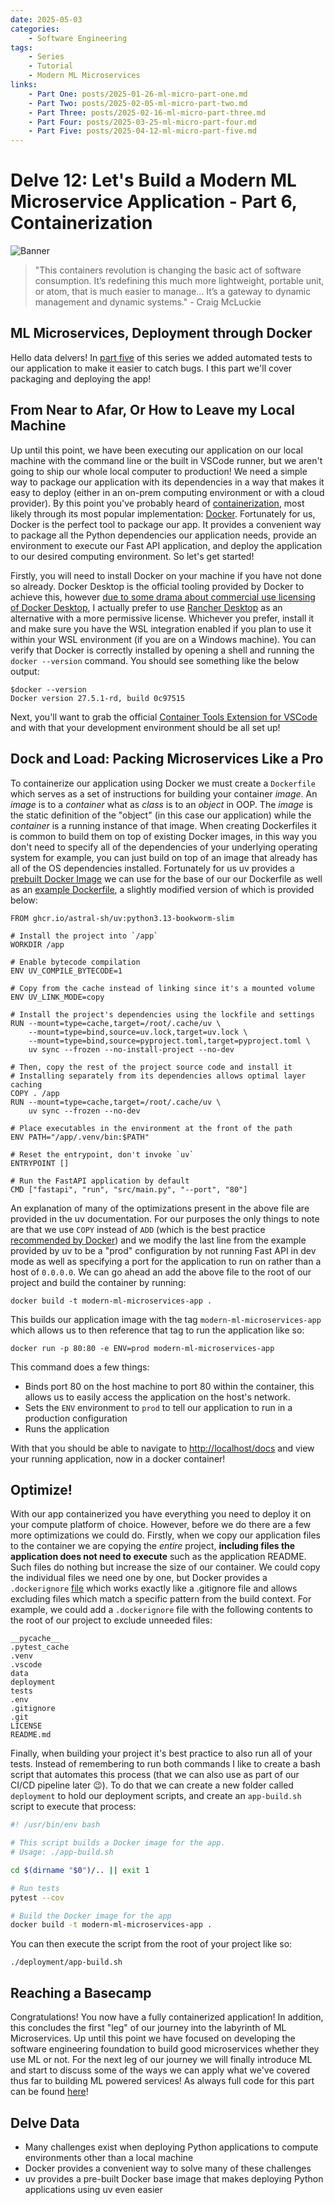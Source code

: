 ```yaml
---
date: 2025-05-03
categories:
    - Software Engineering
tags: 
    - Series 
    - Tutorial
    - Modern ML Microservices
links:
    - Part One: posts/2025-01-26-ml-micro-part-one.md
    - Part Two: posts/2025-02-05-ml-micro-part-two.md
    - Part Three: posts/2025-02-16-ml-micro-part-three.md
    - Part Four: posts/2025-03-25-ml-micro-part-four.md
    - Part Five: posts/2025-04-12-ml-micro-part-five.md
---
```


# Delve 12: Let's Build a Modern ML Microservice Application - Part 6, Containerization

![Banner](../assets/images/banners/delve12.png)

> "This containers revolution is changing the basic act of software consumption. It’s redefining this much more lightweight, portable unit, or atom, that is much easier to manage… It’s a gateway to dynamic management and dynamic systems." - Craig McLuckie

## ML Microservices, Deployment through Docker

Hello data delvers! In [part five](2025-04-13-ml-micro-part-four.md) of this series we added automated tests to our application to make it easier to catch bugs. I this part we'll cover packaging and deploying the app!  
<!-- more -->

## From Near to Afar, Or How to Leave my Local Machine

Up until this point, we have been executing our application on our local machine with the command line or the built in VSCode runner, but we aren't going to ship our whole local computer to production! We need a simple way to package our application with its dependencies in a way that makes it easy to deploy (either in an on-prem computing environment or with a cloud provider). By this point you've probably heard of [containerization](https://en.wikipedia.org/wiki/Containerization_(computing)), most likely through its most popular implementation: [Docker](https://www.docker.com/). Fortunately for us, Docker is the perfect tool to package our app. It provides a convenient way to package all the Python dependencies our application needs, provide an environment to execute our Fast API application, and deploy the application to our desired computing environment. So let's get started!

Firstly, you will need to install Docker on your machine if you have not done so already. Docker Desktop is the official tooling provided by Docker to achieve this, however [due to some drama about commercial use licensing of Docker Desktop](https://www.servethehome.com/docker-abruptly-starts-charging-many-users-for-docker-desktop/), I actually prefer to use [Rancher Desktop](https://rancherdesktop.io/) as an alternative with a more permissive license. Whichever you prefer, install it and make sure you have the WSL integration enabled if you plan to use it within your WSL environment (if you are on a Windows machine). You can verify that Docker is correctly installed by opening a shell and running the `docker --version` command. You should see something like the below output:

```
$docker --version
Docker version 27.5.1-rd, build 0c97515
```

Next, you'll want to grab the official [Container Tools Extension for VSCode](https://marketplace.visualstudio.com/items/?itemName=ms-azuretools.vscode-containers) and with that your development environment should be all set up!

## Dock and Load: Packing Microservices Like a Pro

To containerize our application using Docker we must create a `Dockerfile` which serves as a set of instructions for building your container *image*. An *image* is to a *container* what as *class* is to an *object* in OOP. The *image* is the static definition of the "object" (in this case our application) while the *container* is a running instance of that image. When creating Dockerfiles it is common to build them on top of existing Docker images, in this way you don't need to specify all of the dependencies of your underlying operating system for example, you can just build on top of an image that already has all of the OS dependencies installed. Fortunately for us uv provides a [prebuilt Docker Image](https://docs.astral.sh/uv/guides/integration/docker/) we can use for the base of our our Dockerfile as well as an [example Dockerfile](https://github.com/astral-sh/uv-docker-example/blob/main/Dockerfile), a slightly modified version of which is provided below:

```docker title="Dockerfile" linenums="1"
FROM ghcr.io/astral-sh/uv:python3.13-bookworm-slim

# Install the project into `/app`
WORKDIR /app

# Enable bytecode compilation
ENV UV_COMPILE_BYTECODE=1

# Copy from the cache instead of linking since it's a mounted volume
ENV UV_LINK_MODE=copy

# Install the project's dependencies using the lockfile and settings
RUN --mount=type=cache,target=/root/.cache/uv \
    --mount=type=bind,source=uv.lock,target=uv.lock \
    --mount=type=bind,source=pyproject.toml,target=pyproject.toml \
    uv sync --frozen --no-install-project --no-dev

# Then, copy the rest of the project source code and install it
# Installing separately from its dependencies allows optimal layer caching
COPY . /app
RUN --mount=type=cache,target=/root/.cache/uv \
    uv sync --frozen --no-dev

# Place executables in the environment at the front of the path
ENV PATH="/app/.venv/bin:$PATH"

# Reset the entrypoint, don't invoke `uv`
ENTRYPOINT []

# Run the FastAPI application by default
CMD ["fastapi", "run", "src/main.py", "--port", "80"]
```

An explanation of many of the optimizations present in the above file are provided in the uv documentation. For our purposes the only things to note are that we use `COPY` instead of `ADD` (which is the best practice [recommended by Docker](https://docs.docker.com/build/building/best-practices/#add-or-copy)) and we modify the last line from the example provided by uv to be a "prod" configuration by not running Fast API in dev mode as well as specifying a port for the application to run on rather than a host of `0.0.0.0`. We can go ahead an add the above file to the root of our project and build the container by running:

```
docker build -t modern-ml-microservices-app .
```

This builds our application image with the tag `modern-ml-microservices-app` which allows us to then reference that tag to run the application like so:

```
docker run -p 80:80 -e ENV=prod modern-ml-microservices-app
```

This command does a few things:

* Binds port 80 on the host machine to port 80 within the container, this allows us to easily access the application on the host's network.
* Sets the `ENV` environment to `prod` to tell our application to run in a production configuration
* Runs the application

With that you should be able to navigate to [http://localhost/docs](http://localhost/docs) and view your running application, now in a docker container!

## Optimize!

With our app containerized you have everything you need to deploy it on your compute platform of choice. However, before we do there are a few more optimizations we could do. Firstly, when we copy our application files to the container we are copying the *entire* project, **including files the application does not need to execute** such as the application README. Such files do nothing but increase the size of our container. We could copy the individual files we need one by one, but Docker provides a `.dockerignore` [file](https://docs.docker.com/build/concepts/context/#dockerignore-files) which works exactly like a .gitignore file and allows excluding files which match a specific pattern from the build context. For example, we could add a `.dockerignore` file with the following contents to the root of our project to exclude unneeded files:

```title=".dockerignore" linenums="1"
__pycache__
.pytest_cache
.venv
.vscode
data
deployment
tests
.env
.gitignore
.git
LICENSE
README.md
```

Finally, when building your project it's best practice to also run all of your tests. Instead of remembering to run both commands I like to create a bash script that automates this process (that we can also use as part of our CI/CD pipeline later 😉). To do that we can create a new folder called `deployment` to hold our deployment scripts, and create an `app-build.sh` script to execute that process:

```bash title="deployment/app-build.sh" linenums="1"
#! /usr/bin/env bash

# This script builds a Docker image for the app.
# Usage: ./app-build.sh

cd $(dirname "$0")/.. || exit 1

# Run tests
pytest --cov

# Build the Docker image for the app
docker build -t modern-ml-microservices-app .
```

You can then execute the script from the root of your project like so:

```
./deployment/app-build.sh 
```

## Reaching a Basecamp

Congratulations! You now have a fully containerized application! In addition, this concludes the first "leg" of our journey into the labyrinth of ML Microservices. Up until this point we have focused on developing the software engineering foundation to build good microservices whether they use ML or not. For the next leg of our journey we will finally introduce ML and start to discuss some of the ways we can apply what we've covered thus far to building ML powered services! As always full code for this part can be found [here](https://github.com/DataDelver/modern-ml-microservices/tree/part-six)!

## Delve Data
* Many challenges exist when deploying Python applications to compute environments other than a local machine
* Docker provides a convenient way to solve many of these challenges
* uv provides a pre-built Docker base image that makes deploying Python applications using uv even easier